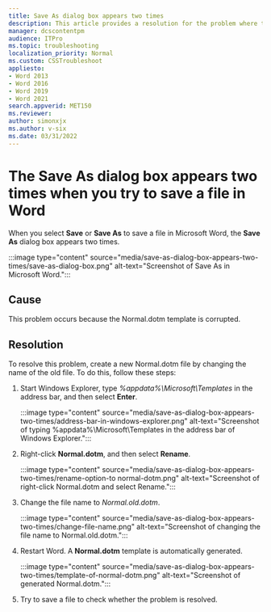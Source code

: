 ```yaml
---
title: Save As dialog box appears two times
description: This article provides a resolution for the problem where the Save As dialog box appears two times when you save a file in Word.
manager: dcscontentpm
audience: ITPro
ms.topic: troubleshooting
localization_priority: Normal
ms.custom: CSSTroubleshoot
appliesto: 
- Word 2013
- Word 2016
- Word 2019
- Word 2021
search.appverid: MET150
ms.reviewer: 
author: simonxjx
ms.author: v-six
ms.date: 03/31/2022
---
```

# The Save As dialog box appears two times when you try to save a file in Word

When you select **Save** or **Save As**  to save a file in Microsoft Word, the **Save As**  dialog box appears two times.

:::image type="content" source="media/save-as-dialog-box-appears-two-times/save-as-dialog-box.png" alt-text="Screenshot of Save As in Microsoft Word.":::

## Cause

This problem occurs because the Normal.dotm template is corrupted.

## Resolution

To resolve this problem, create a new Normal.dotm file by changing the name of the old file. To do this, follow these steps:

1. Start Windows Explorer, type *%appdata%\Microsoft\Templates* in the address bar, and then select **Enter**.

   :::image type="content" source="media/save-as-dialog-box-appears-two-times/address-bar-in-windows-explorer.png" alt-text="Screenshot of typing %appdata%\Microsoft\Templates in the address bar of Windows Explorer.":::

2. Right-click **Normal.dotm**, and then select **Rename**.

   :::image type="content" source="media/save-as-dialog-box-appears-two-times/rename-option-to normal-dotm.png" alt-text="Screenshot of right-click Normal.dotm and select Rename.":::

3. Change the file name to *Normal.old.dotm*.

   :::image type="content" source="media/save-as-dialog-box-appears-two-times/change-file-name.png" alt-text="Screenshot of changing the file name to Normal.old.dotm.":::

4. Restart Word. A **Normal.dotm** template is automatically generated.

   :::image type="content" source="media/save-as-dialog-box-appears-two-times/template-of-normal-dotm.png" alt-text="Screenshot of generated Normal.dotm.":::

5. Try to save a file to check whether the problem is resolved.
